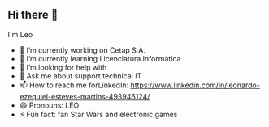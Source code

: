 

## Hi there 👋
I´m Leo

- 🔭 I’m currently working on Cetap S.A.
- 🌱 I’m currently learning Licenciatura Informática
- 🤔 I’m looking for help with 
- 💬 Ask me about support technical IT
- 📫 How to reach me forLinkedIn: https://www.linkedin.com/in/leonardo-ezequiel-esteves-martins-493946124/
- 😄 Pronouns: LEO
- ⚡ Fun fact: fan Star Wars and electronic games
  

